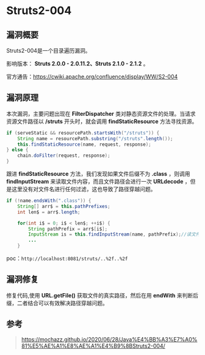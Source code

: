 # Struts2-004

## 漏洞概要

Struts2-004是一个目录遍历漏洞。

影响版本： **Struts 2.0.0 - 2.0.11.2、Struts 2.1.0 - 2.1.2** 。

官方通告：https://cwiki.apache.org/confluence/display/WW/S2-004 

## 漏洞原理

本次漏洞，主要问题出现在 **FilterDispatcher** 类对静态资源文件的处理。当请求资源文件路径以 **/struts** 开头时，就会调用 **findStaticResource** 方法寻找资源。

```java
if (serveStatic && resourcePath.startsWith("/struts")) {
    String name = resourcePath.substring("/struts".length());
    this.findStaticResource(name, request, response);
} else {
    chain.doFilter(request, response);
}
```

跟进 **findStaticResource** 方法，我们发现如果文件后缀不为 **.class** ，则调用 **findInputStream** 来读取文件内容，而且文件路径会进行一次 **URLdecode** ，但是这里没有对文件名进行任何过滤，这也导致了路径穿越问题。

```java
if (!name.endsWith(".class")) {
    String[] arr$ = this.pathPrefixes;
    int len$ = arr$.length;

    for(int i$ = 0; i$ < len$; ++i$) {
        String pathPrefix = arr$[i$];
        InputStream is = this.findInputStream(name, pathPrefix);//读文件
        ...
    }
```

poc：`http://localhost:8081/struts/..%2f..%2f`

## 漏洞修复

修复代码,使用 **URL.getFile()** 获取文件的真实路径，然后在用 **endWith** 来判断后缀，二者结合可以有效解决路径穿越问题。

## 参考

>https://mochazz.github.io/2020/06/28/Java%E4%BB%A3%E7%A0%81%E5%AE%A1%E8%AE%A1%E4%B9%8BStruts2-004/
